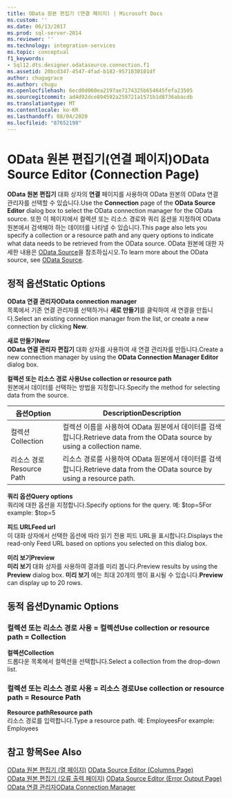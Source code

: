 ```yaml
---
title: OData 원본 편집기 (연결 페이지) | Microsoft Docs
ms.custom: ''
ms.date: 06/13/2017
ms.prod: sql-server-2014
ms.reviewer: ''
ms.technology: integration-services
ms.topic: conceptual
f1_keywords:
- Sql12.dts.designer.odatasource.connection.f1
ms.assetid: 20bcd347-4547-4fad-b182-9571030101df
author: chugugrace
ms.author: chugu
ms.openlocfilehash: 6ecd0d060ea2197ae7174325b654645fefa23505
ms.sourcegitcommit: ad4d92dce894592a259721a1571b1d8736abacdb
ms.translationtype: MT
ms.contentlocale: ko-KR
ms.lasthandoff: 08/04/2020
ms.locfileid: "87652198"
---
```

# <a name="odata-source-editor-connection-page"></a><span data-ttu-id="fd787-102">OData 원본 편집기(연결 페이지)</span><span class="sxs-lookup"><span data-stu-id="fd787-102">OData Source Editor (Connection Page)</span></span>
  <span data-ttu-id="fd787-103">**OData 원본 편집기** 대화 상자의 **연결** 페이지를 사용하여 OData 원본의 OData 연결 관리자를 선택할 수 있습니다.</span><span class="sxs-lookup"><span data-stu-id="fd787-103">Use the **Connection** page of the **OData Source Editor** dialog box to select the OData connection manager for the OData source.</span></span> <span data-ttu-id="fd787-104">또한 이 페이지에서 컬렉션 또는 리소스 경로와 쿼리 옵션을 지정하여 OData 원본에서 검색해야 하는 데이터를 나타낼 수 있습니다.</span><span class="sxs-lookup"><span data-stu-id="fd787-104">This page also lets you specify a collection or a resource path and any query options to indicate what data needs to be retrieved from the OData source.</span></span> <span data-ttu-id="fd787-105">OData 원본에 대한 자세한 내용은 [OData Source](data-flow/odata-source.md)을 참조하십시오.</span><span class="sxs-lookup"><span data-stu-id="fd787-105">To learn more about the OData source, see [OData Source](data-flow/odata-source.md).</span></span>  
  
## <a name="static-options"></a><span data-ttu-id="fd787-106">정적 옵션</span><span class="sxs-lookup"><span data-stu-id="fd787-106">Static Options</span></span>  
 <span data-ttu-id="fd787-107">**OData 연결 관리자**</span><span class="sxs-lookup"><span data-stu-id="fd787-107">**OData connection manager**</span></span>  
 <span data-ttu-id="fd787-108">목록에서 기존 연결 관리자를 선택하거나 **새로 만들기**를 클릭하여 새 연결을 만듭니다.</span><span class="sxs-lookup"><span data-stu-id="fd787-108">Select an existing connection manager from the list, or create a new connection by clicking **New**.</span></span>  
  
 <span data-ttu-id="fd787-109">**새로 만들기**</span><span class="sxs-lookup"><span data-stu-id="fd787-109">**New**</span></span>  
 <span data-ttu-id="fd787-110">**OData 연결 관리자 편집기** 대화 상자를 사용하여 새 연결 관리자를 만듭니다.</span><span class="sxs-lookup"><span data-stu-id="fd787-110">Create a new connection manager by using the **OData Connection Manager Editor** dialog box.</span></span>  
  
 <span data-ttu-id="fd787-111">**컬렉션 또는 리소스 경로 사용**</span><span class="sxs-lookup"><span data-stu-id="fd787-111">**Use collection or resource path**</span></span>  
 <span data-ttu-id="fd787-112">원본에서 데이터를 선택하는 방법을 지정합니다.</span><span class="sxs-lookup"><span data-stu-id="fd787-112">Specify the method for selecting data from the source.</span></span>  
  
|<span data-ttu-id="fd787-113">옵션</span><span class="sxs-lookup"><span data-stu-id="fd787-113">Option</span></span>|<span data-ttu-id="fd787-114">Description</span><span class="sxs-lookup"><span data-stu-id="fd787-114">Description</span></span>|  
|------------|-----------------|  
|<span data-ttu-id="fd787-115">컬렉션</span><span class="sxs-lookup"><span data-stu-id="fd787-115">Collection</span></span>|<span data-ttu-id="fd787-116">컬렉션 이름을 사용하여 OData 원본에서 데이터를 검색합니다.</span><span class="sxs-lookup"><span data-stu-id="fd787-116">Retrieve data from the OData source by using a collection name.</span></span>|  
|<span data-ttu-id="fd787-117">리소스 경로</span><span class="sxs-lookup"><span data-stu-id="fd787-117">Resource Path</span></span>|<span data-ttu-id="fd787-118">리소스 경로를 사용하여 OData 원본에서 데이터를 검색합니다.</span><span class="sxs-lookup"><span data-stu-id="fd787-118">Retrieve data from the OData source by using a resource path.</span></span>|  
  
 <span data-ttu-id="fd787-119">**쿼리 옵션**</span><span class="sxs-lookup"><span data-stu-id="fd787-119">**Query options**</span></span>  
 <span data-ttu-id="fd787-120">쿼리에 대한 옵션을 지정합니다.</span><span class="sxs-lookup"><span data-stu-id="fd787-120">Specify options for the query.</span></span>  <span data-ttu-id="fd787-121">예: $top=5</span><span class="sxs-lookup"><span data-stu-id="fd787-121">For example: $top=5</span></span>  
  
 <span data-ttu-id="fd787-122">**피드 URL**</span><span class="sxs-lookup"><span data-stu-id="fd787-122">**Feed url**</span></span>  
 <span data-ttu-id="fd787-123">이 대화 상자에서 선택한 옵션에 따라 읽기 전용 피드 URL을 표시합니다.</span><span class="sxs-lookup"><span data-stu-id="fd787-123">Displays the read-only Feed URL based on options you selected on this dialog box.</span></span>  
  
 <span data-ttu-id="fd787-124">**미리 보기**</span><span class="sxs-lookup"><span data-stu-id="fd787-124">**Preview**</span></span>  
 <span data-ttu-id="fd787-125">**미리 보기** 대화 상자를 사용하여 결과를 미리 봅니다.</span><span class="sxs-lookup"><span data-stu-id="fd787-125">Preview results by using the **Preview** dialog box.</span></span> <span data-ttu-id="fd787-126">**미리 보기** 에는 최대 20개의 행이 표시될 수 있습니다.</span><span class="sxs-lookup"><span data-stu-id="fd787-126">**Preview** can display up to 20 rows.</span></span>  
  
## <a name="dynamic-options"></a><span data-ttu-id="fd787-127">동적 옵션</span><span class="sxs-lookup"><span data-stu-id="fd787-127">Dynamic Options</span></span>  
  
### <a name="use-collection-or-resource-path--collection"></a><span data-ttu-id="fd787-128">컬렉션 또는 리소스 경로 사용 = 컬렉션</span><span class="sxs-lookup"><span data-stu-id="fd787-128">Use collection or resource path = Collection</span></span>  
 <span data-ttu-id="fd787-129">**컬렉션**</span><span class="sxs-lookup"><span data-stu-id="fd787-129">**Collection**</span></span>  
 <span data-ttu-id="fd787-130">드롭다운 목록에서 컬렉션을 선택합니다.</span><span class="sxs-lookup"><span data-stu-id="fd787-130">Select a collection from the drop-down list.</span></span>  
  
### <a name="use-collection-or-resource-path--resource-path"></a><span data-ttu-id="fd787-131">컬렉션 또는 리소스 경로 사용 = 리소스 경로</span><span class="sxs-lookup"><span data-stu-id="fd787-131">Use collection or resource path = Resource Path</span></span>  
 <span data-ttu-id="fd787-132">**Resource path**</span><span class="sxs-lookup"><span data-stu-id="fd787-132">**Resource path**</span></span>  
 <span data-ttu-id="fd787-133">리소스 경로를 입력합니다.</span><span class="sxs-lookup"><span data-stu-id="fd787-133">Type a resource path.</span></span> <span data-ttu-id="fd787-134">예: Employees</span><span class="sxs-lookup"><span data-stu-id="fd787-134">For example: Employees</span></span>  
  
## <a name="see-also"></a><span data-ttu-id="fd787-135">참고 항목</span><span class="sxs-lookup"><span data-stu-id="fd787-135">See Also</span></span>  
 <span data-ttu-id="fd787-136">[OData 원본 편집기 &#40;열 페이지&#41;](../../2014/integration-services/odata-source-editor-columns-page.md) </span><span class="sxs-lookup"><span data-stu-id="fd787-136">[OData Source Editor &#40;Columns Page&#41;](../../2014/integration-services/odata-source-editor-columns-page.md) </span></span>  
 <span data-ttu-id="fd787-137">[OData 원본 편집기 &#40;오류 출력 페이지&#41;](../../2014/integration-services/odata-source-editor-error-output-page.md) </span><span class="sxs-lookup"><span data-stu-id="fd787-137">[OData Source Editor &#40;Error Output Page&#41;](../../2014/integration-services/odata-source-editor-error-output-page.md) </span></span>  
 [<span data-ttu-id="fd787-138">OData 연결 관리자</span><span class="sxs-lookup"><span data-stu-id="fd787-138">OData Connection Manager</span></span>](connection-manager/odata-connection-manager.md)  
  
  
